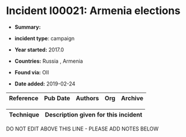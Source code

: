 # Incident I00021: Armenia elections

* **Summary:** 

* **incident type**: campaign

* **Year started:** 2017.0

* **Countries:** Russia , Armenia

* **Found via:** OII

* **Date added:** 2019-02-24


| Reference | Pub Date | Authors | Org | Archive |
| --------- | -------- | ------- | --- | ------- |

 

| Technique | Description given for this incident |
| --------- | ------------------------- |


DO NOT EDIT ABOVE THIS LINE - PLEASE ADD NOTES BELOW